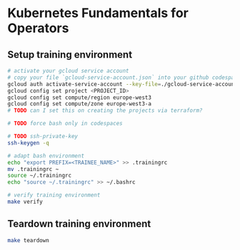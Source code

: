 # Kubernetes Fundamentals for Operators

## Setup training environment

```bash
# activate your gcloud service account
# copy your file `gcloud-service-account.json` into your github codespaces workspace
gcloud auth activate-service-account --key-file=./gcloud-service-account.json
gcloud config set project <PROJECT_ID>
gcloud config set compute/region europe-west3
gcloud config set compute/zone europe-west3-a
# TODO can I set this on creating the projects via terraform?

# TODO force bash only in codespaces

# TODO ssh-private-key
ssh-keygen -q

# adapt bash environment
echo "export PREFIX=<TRAINEE_NAME>" >> .trainingrc
mv .trainingrc ~
source ~/.trainingrc
echo "source ~/.trainingrc" >> ~/.bashrc

# verify training environment
make verify
```

## Teardown training environment

```bash
make teardown
```
